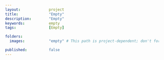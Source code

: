 ```yaml
---
layout:             project
title:              "Empty"
description:        "Empty"
keywords:           empty
tags:               [Empty]

folders:
  images:           "empty" # This path is project-dependent; don't forget to change it!

published:          false
---
```


